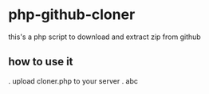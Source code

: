 # php-github-cloner
this's a php script to download and extract zip from github

## how to use it

. upload cloner.php to your server
. abc
